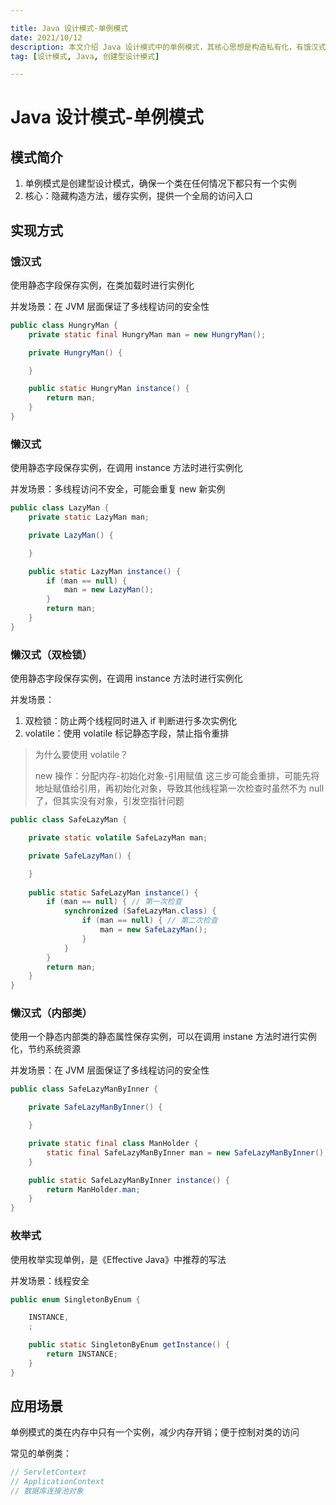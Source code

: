 ```yaml
---

title: Java 设计模式-单例模式
date: 2021/10/12
description: 本文介绍 Java 设计模式中的单例模式，其核心思想是构造私有化，有饿汉式、懒汉式、枚举式等实现方式
tag: [设计模式, Java, 创建型设计模式]

---
```


# Java 设计模式-单例模式

## 模式简介

1. 单例模式是创建型设计模式，确保一个类在任何情况下都只有一个实例
2. 核心：隐藏构造方法，缓存实例，提供一个全局的访问入口

## 实现方式

### 饿汉式

使用静态字段保存实例，在类加载时进行实例化

并发场景：在 JVM 层面保证了多线程访问的安全性

```java
public class HungryMan {
    private static final HungryMan man = new HungryMan();

    private HungryMan() {

    }

    public static HungryMan instance() {
        return man;
    }
}
```

### 懒汉式

使用静态字段保存实例，在调用 instance 方法时进行实例化

并发场景：多线程访问不安全，可能会重复 new 新实例

```java
public class LazyMan {
    private static LazyMan man;

    private LazyMan() {

    }

    public static LazyMan instance() {
        if (man == null) {
            man = new LazyMan();
        }
        return man;
    }
}
```

### 懒汉式（双检锁）

使用静态字段保存实例，在调用 instance 方法时进行实例化

并发场景：

1. 双检锁：防止两个线程同时进入 if 判断进行多次实例化
2. volatile：使用 volatile 标记静态字段，禁止指令重排

> 为什么要使用 volatile？
>
> new 操作：分配内存-初始化对象-引用赋值
> 这三步可能会重排，可能先将地址赋值给引用，再初始化对象，导致其他线程第一次检查时虽然不为 null 了，但其实没有对象，引发空指针问题

```java
public class SafeLazyMan {

    private static volatile SafeLazyMan man;

    private SafeLazyMan() {

    }
    
    public static SafeLazyMan instance() {
        if (man == null) { // 第一次检查
            synchronized (SafeLazyMan.class) {
                if (man == null) { // 第二次检查
                    man = new SafeLazyMan();
                }
            }
        }
        return man;
    }
}
```

### 懒汉式（内部类）

使用一个静态内部类的静态属性保存实例，可以在调用 instane 方法时进行实例化，节约系统资源

并发场景：在 JVM 层面保证了多线程访问的安全性

```java
public class SafeLazyManByInner {

    private SafeLazyManByInner() {

    }

    private static final class ManHolder {
        static final SafeLazyManByInner man = new SafeLazyManByInner();
    }

    public static SafeLazyManByInner instance() {
        return ManHolder.man;
    }
}
```

### 枚举式

使用枚举实现单例，是《Effective Java》中推荐的写法

并发场景：线程安全

```java
public enum SingletonByEnum {

    INSTANCE,
    ;

    public static SingletonByEnum getInstance() {
        return INSTANCE;
    }
}
```

## 应用场景

单例模式的类在内存中只有一个实例，减少内存开销；便于控制对类的访问

常见的单例类：

```java
// ServletContext
// ApplicationContext
// 数据库连接池对象
```

